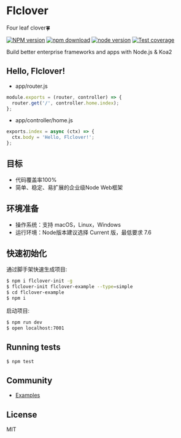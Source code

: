 Flclover
=======
Four leaf clover🍀

[![NPM version][npm-image]][npm-url]
[![npm download][download-image]][download-url]
[![node version][node-image]][node-url]
[![Test coverage][codecov-image]][codecov-url]

[npm-image]: https://img.shields.io/npm/v/flclover.svg?style=flat-square
[npm-url]: https://npmjs.org/package/flclover
[download-image]: https://img.shields.io/npm/dm/flclover-init.svg?style=flat-square
[download-url]: https://npmjs.org/package/flclover
[node-image]: https://img.shields.io/badge/node.js-%3E=_7.6.0-green.svg?style=flat-square
[node-url]: http://nodejs.org/download/
[codecov-image]: https://img.shields.io/codecov/c/github/TalkingData/flclover.svg?style=flat-square
[codecov-url]: https://codecov.io/gh/TalkingData/flclover

Build better enterprise frameworks and apps with Node.js &amp; Koa2

## Hello, Flclover!

* app/router.js

```javascript
module.exports = (router, controller) => {
  router.get('/', controller.home.index);
};
```

* app/controller/home.js

```javascript
exports.index = async (ctx) => {
  ctx.body = 'Hello, Flclover!';
};
```

## 目标
* 代码覆盖率100%
* 简单、稳定、易扩展的企业级Node Web框架

## 环境准备
* 操作系统：支持 macOS，Linux，Windows
* 运行环境：Node版本建议选择 Current 版，最低要求 7.6

## 快速初始化

通过脚手架快速生成项目:

```bash
$ npm i flclover-init -g
$ flclover-init flclover-example --type=simple
$ cd flclover-example
$ npm i
```

启动项目:

```bash
$ npm run dev
$ open localhost:7001
```

## Running tests

```bash
$ npm test
```

## Community

 - [Examples](https://github.com/talkingdata/flclover-examples)

## License
  MIT

